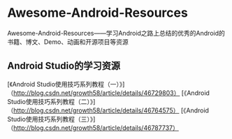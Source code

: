 # Awesome-Android-Resources
Awesome-Android-Resources——学习Android之路上总结的优秀的Android的书籍、博文、Demo、动画和开源项目等资源

## Android Studio的学习资源

[《Android Studio使用技巧系列教程（一）》]（http://blog.csdn.net/growth58/article/details/46729803）
[《Android Studio使用技巧系列教程（二）》]（http://blog.csdn.net/growth58/article/details/46764575）
[《Android Studio使用技巧系列教程（三）》]（http://blog.csdn.net/growth58/article/details/46787737）


